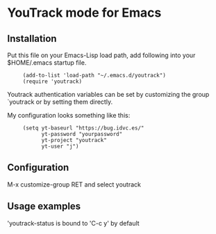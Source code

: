 # YouTrack mode for Emacs

## Installation

Put this file on your Emacs-Lisp load path, add following into your $HOME/.emacs
startup file.

```elisp
     (add-to-list 'load-path "~/.emacs.d/youtrack")
     (require 'youtrack)
```

Youtrack authentication variables can be set by customizing the group `youtrack
or by setting them directly.

My configuration looks something like this:

```elisp
     (setq yt-baseurl "https://bug.idvc.es/"
           yt-password "yourpassword"
           yt-project "youtrack"
           yt-user "j")
```

## Configuration

M-x customize-group RET and select youtrack

## Usage examples

'youtrack-status is bound to 'C-c y' by default
